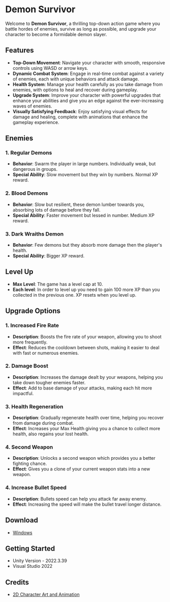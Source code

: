 # Demon Survivor

Welcome to **Demon Survivor**, a thrilling top-down action game where you battle hordes of enemies, survive as long as possible, and upgrade your character to become a formidable demon slayer.

## Features

- **Top-Down Movement**: Navigate your character with smooth, responsive controls using WASD or arrow keys.
- **Dynamic Combat System**: Engage in real-time combat against a variety of enemies, each with unique behaviors and attack damage.
- **Health System**: Manage your health carefully as you take damage from enemies, with options to heal and recover during gameplay.
- **Upgrade System**: Improve your character with powerful upgrades that enhance your abilities and give you an edge against the ever-increasing waves of enemies.
- **Visually Satisfying Feedback**: Enjoy satisfying visual effects for damage and healing, complete with animations that enhance the gameplay experience.

## Enemies

### 1. Regular Demons
- **Behavior**: Swarm the player in large numbers. Individually weak, but dangerous in groups.
- **Special Ability**: Slow movement but they win by numbers. Normal XP reward.

### 2. Blood Demons
- **Behavior**: Slow but resilient, these demon lumber towards you, absorbing lots of damage before they fall.
- **Special Ability**: Faster movement but lessed in number. Medium XP reward.

### 3. Dark Wraiths Demon
- **Behavior**: Few demons but they absorb more damage then the player's health.
- **Special Ability**: Bigger XP reward.

## Level Up

- **Max Level**: The game has a level cap at 10.
- **Each level**: In order to level up you need to gain 100 more XP than you collected in the previous one. XP resets when you level up.

## Upgrade Options

### 1. Increased Fire Rate
- **Description**: Boosts the fire rate of your weapon, allowing you to shoot more frequently.
- **Effect**: Reduces the cooldown between shots, making it easier to deal with fast or numerous enemies.

### 2. Damage Boost
- **Description**: Increases the damage dealt by your weapons, helping you take down tougher enemies faster.
- **Effect**: Add to base damage of your attacks, making each hit more impactful.

### 3. Health Regeneration
- **Description**: Gradually regenerate health over time, helping you recover from damage during combat.
- **Effect**: Increases your Max Health giving you a chance to collect more health, also regains your lost health.

### 4. Second Weapon
- **Description**: Unlocks a second weapon which provides you a better fighting chance.
- **Effect**: Gives you a clone of your current weapon stats into a new weapon.

### 4. Increase Bullet Speed
- **Description**: Bullets speed can help you attack far away enemy.
- **Effect**: Increasing the speed will make the bullet travel longer distance.

## Download
- [Windows]("https://thenerdpoint60.itch.io/demon-surviour")

## Getting Started
- Unity Version - 2022.3.39
- Visual Studio 2022

## Credits
- [2D Character Art and Animation]("https://rgsdev.itch.io/free-cc0-modular-animated-vector-characters-2d")
